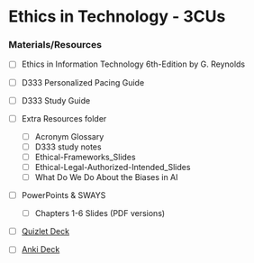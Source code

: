 # Ethics in Technology - 3CUs

### Materials/Resources
- [ ] Ethics in Information Technology 6th-Edition by G. Reynolds
- [ ] D333 Personalized Pacing Guide
- [ ] D333 Study Guide
- [ ] Extra Resources folder
    - [ ] Acronym Glossary
    - [ ] D333 study notes
    - [ ] Ethical-Frameworks_Slides
    - [ ] Ethical-Legal-Authorized-Intended_Slides
    - [ ] What Do We Do About the Biases in AI
- [ ] PowerPoints & SWAYS
    - [ ] Chapters 1-6 Slides (PDF versions)
- [ ] [Quizlet Deck](https://quizlet.com/793364171/wgu-d333-ethics-in-technology-wgu-flash-cards/?funnelUUID=2415210a-3d06-49d9-8d0f-19d4347b97b0)
- [ ] [Anki Deck](../../Notes-Walkthrough/D333-Ethics_in_Technology/D333_Anki/)
  
